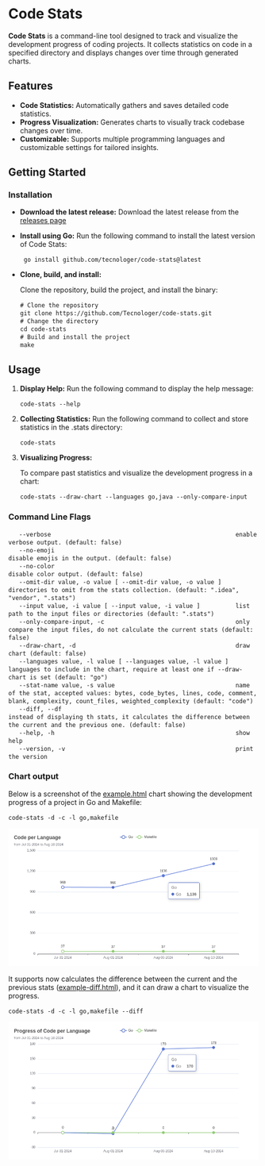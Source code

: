 # Code Stats

**Code Stats** is a command-line tool designed to track and visualize the development progress of coding projects. It collects statistics on code in a specified directory and displays changes over time through generated charts.

## Features

- **Code Statistics:** Automatically gathers and saves detailed code statistics.
- **Progress Visualization:** Generates charts to visually track codebase changes over time.
- **Customizable:** Supports multiple programming languages and customizable settings for tailored insights.

## Getting Started

### Installation

- **Download the latest release:**
   Download the latest release from the [releases page](https://github.com/Tecnologer/code-stats/releases)
- **Install using Go:**
   Run the following command to install the latest version of Code Stats:
    ```shell
     go install github.com/tecnologer/code-stats@latest
    ```
- **Clone, build, and install:**
  
    Clone the repository, build the project, and install the binary:

  ```shell
  # Clone the repository
  git clone https://github.com/Tecnologer/code-stats.git
  # Change the directory
  cd code-stats
  # Build and install the project
  make
  ```

## Usage

1. **Display Help:**
   Run the following command to display the help message:
   ```shell
   code-stats --help
   ```
   
2. **Collecting Statistics:**
   Run the following command to collect and store statistics in the .stats directory:
   ```shell
   code-stats
   ```

3. **Visualizing Progress:**  
    
    To compare past statistics and visualize the development progress in a chart:  
    ```shell
    code-stats --draw-chart --languages go,java --only-compare-input
    ```
  
### Command Line Flags

```text
   --verbose                                                    enable verbose output. (default: false)
   --no-emoji                                                   disable emojis in the output. (default: false)
   --no-color                                                   disable color output. (default: false)
   --omit-dir value, -o value [ --omit-dir value, -o value ]    directories to omit from the stats collection. (default: ".idea", "vendor", ".stats")
   --input value, -i value [ --input value, -i value ]          list path to the input files or directories (default: ".stats")
   --only-compare-input, -c                                     only compare the input files, do not calculate the current stats (default: false)
   --draw-chart, -d                                             draw chart (default: false)
   --languages value, -l value [ --languages value, -l value ]  languages to include in the chart, require at least one if --draw-chart is set (default: "go")
   --stat-name value, -s value                                  name of the stat, accepted values: bytes, code_bytes, lines, code, comment, blank, complexity, count_files, weighted_complexity (default: "code")
   --diff, --df                                                 instead of displaying th stats, it calculates the difference between the current and the previous one. (default: false)
   --help, -h                                                   show help
   --version, -v                                                print the version
```

### Chart output

Below is a screenshot of the [example.html](./examples/example.html) chart showing the development progress of a project in Go and Makefile:
```shell
code-stats -d -c -l go,makefile
```

![chart](./examples/example.png)

It supports now calculates the difference between the current and the previous stats ([example-diff.html](./examples/example-diff.html)), and it can draw a chart to visualize the progress.
```shell
code-stats -d -c -l go,makefile --diff
```

![chart-diff](./examples/example-diff.png)


